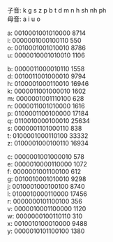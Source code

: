 子音: k g s z p b t d m n h sh nh ph  
母音: a i u o  

a: 0010001001010000 8714  
i: 0000001000100110 550  
o: 0010001001010010 8786  
u: 0000010001010010 1106  

b: 0000011000010110 1558  
d: 0010011001000010 9794  
h: 0100001000110010 16946  
k: 0000011001000010 1602  
m: 0000001001110100 628  
n: 0000011001010000 1616  
p: 0100001100100000 17184  
q: 0110010000100010 25634  
s: 0000001101000110 838  
t: 0100001000110100 33332  
z: 0100001000100110 16934  

c: 0000001001000010 578  
e: 0000010000110000 1072  
f: 0000001001100100 612  
g: 0010010001010010 9298  
j: 0010001000100100 8740  
l: 0100010000110000 17456  
r: 0000000101100100 356  
v: 0000010001100000 1120  
w: 0000000100110110 310  
x: 0010010100010000 9488  
y: 0000010101100100 1380  